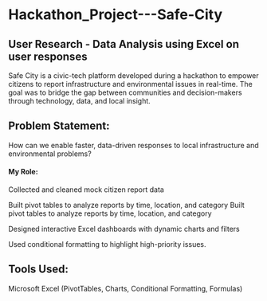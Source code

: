 # Hackathon_Project---Safe-City
## User Research - Data Analysis using Excel on user responses

 Safe City is a civic-tech platform developed during a hackathon to empower citizens to report infrastructure and environmental issues in real-time. The goal was to bridge the gap between communities and decision-makers through technology, data, and local insight.

 ## Problem Statement:
How can we enable faster, data-driven responses to local infrastructure and environmental problems?

   #### My Role:

Collected and cleaned mock citizen report data

Built pivot tables to analyze reports by time, location, and category
Built pivot tables to analyze reports by time, location, and category

Designed interactive Excel dashboards with dynamic charts and filters

Used conditional formatting to highlight high-priority issues.

## Tools Used:

Microsoft Excel (PivotTables, Charts, Conditional Formatting, Formulas)

